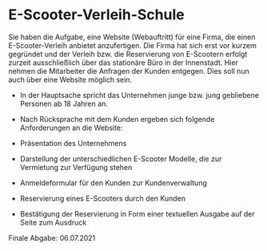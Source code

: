# E-Scooter-Verleih-Schule

Sie haben die Aufgabe, eine Website (Webauftritt) für eine Firma, die einen E-Scooter-Verleih anbietet anzufertigen. Die Firma hat sich erst vor kurzem gegründet und der Verleih bzw. die Reservierung von E-Scootern erfolgt zurzeit ausschließlich über das stationäre Büro in der Innenstadt. Hier nehmen die Mitarbeiter die Anfragen der Kunden entgegen. Dies soll nun auch über eine Website möglich sein.  

- In der Hauptsache spricht das Unternehmen junge bzw. jung gebliebene Personen ab 18 Jahren an. 

- Nach Rücksprache mit dem Kunden ergeben sich folgende Anforderungen an die Website: 

- Präsentation des Unternehmens 

- Darstellung der unterschiedlichen E-Scooter Modelle, die zur Vermietung zur Verfügung stehen 

- Anmeldeformular für den Kunden zur Kundenverwaltung 

- Reservierung eines E-Scooters durch den Kunden 

- Bestätigung der Reservierung in Form einer textuellen Ausgabe auf der Seite zum Ausdruck 

Finale Abgabe: 06.07.2021